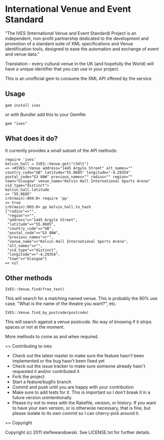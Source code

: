 International Venue and Event Standard
======================================

"The IVES (International Venue and Event Standard) Project is an independent, non-profit partnership dedicated to the development and promotion of a standard suite of XML specifications and Venue identification tools, designed to ease the automation and exchange of event and venue data."

Translation - every cultural venue in the UK (and hopefully the World) will have a unique identifier that you can use in your project.

This is an unofficial gem to consume the XML API offered by the service.

Usage
-----

    gem install ives
    
or with Bundler add this to your Gemfile

    gem "ives"

What does it do?
----------------

It currently provides a small subset of the API methods:

    require 'ives'
    kelvin_hall = IVES::Venue.get("r34lt")
    => <#IVES::Venue address="1445 Argyle Street" alt_names="" country_code="GB" latitude="55.8685" longitude="-4.29354" postal_code="G3 8AW" previous_names="" radius="" region="" town="Glasgow" venue_name="Kelvin Hall International Sports Arena" vid_type="distinct">
    kelvin_hall.latitude
    => "55.8685"
    irb(main):004:0> require 'pp'
    => true
    irb(main):005:0> pp kelvin_hall.to_hash
    {"radius"=>"",
     "region"=>"",
     "address"=>"1445 Argyle Street",
     "latitude"=>"55.8685",
     "country_code"=>"GB",
     "postal_code"=>"G3 8AW",
     "previous_names"=>"",
     "venue_name"=>"Kelvin Hall International Sports Arena",
     "alt_names"=>"",
     "vid_type"=>"distinct",
     "longitude"=>"-4.29354",
     "town"=>"Glasgow"}
    => nil

Other methods
-------------

    IVES::Venue.find(free_text)
    
This will search for a matching named venue. This is probably the 90% use case. "What is the name of the theatre you want?", etc.

    IVES::Venue.find_by_postcode(postcode)
    
This will search against a venue postcode. No way of knowing if it strips spaces or not at the moment.

More methods to come as and when required.

== Contributing to ives
 
* Check out the latest master to make sure the feature hasn't been implemented or the bug hasn't been fixed yet
* Check out the issue tracker to make sure someone already hasn't requested it and/or contributed it
* Fork the project
* Start a feature/bugfix branch
* Commit and push until you are happy with your contribution
* Make sure to add tests for it. This is important so I don't break it in a future version unintentionally.
* Please try not to mess with the Rakefile, version, or history. If you want to have your own version, or is otherwise necessary, that is fine, but please isolate to its own commit so I can cherry-pick around it.

== Copyright

Copyright (c) 2011 steflewandowski. See LICENSE.txt for
further details.


